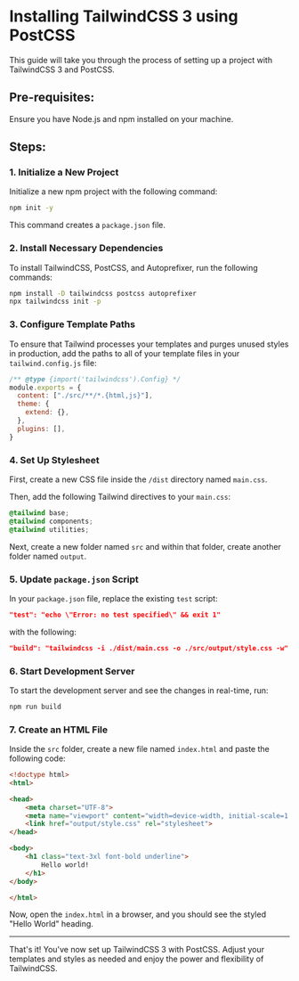 # Installing TailwindCSS 3 using PostCSS

This guide will take you through the process of setting up a project with TailwindCSS 3 and PostCSS.

## Pre-requisites:
Ensure you have Node.js and npm installed on your machine.

## Steps:

### 1. Initialize a New Project
Initialize a new npm project with the following command:
```bash
npm init -y
```
This command creates a `package.json` file.

### 2. Install Necessary Dependencies
To install TailwindCSS, PostCSS, and Autoprefixer, run the following commands:

```bash
npm install -D tailwindcss postcss autoprefixer
npx tailwindcss init -p
```

### 3. Configure Template Paths
To ensure that Tailwind processes your templates and purges unused styles in production, add the paths to all of your template files in your `tailwind.config.js` file:

```javascript
/** @type {import('tailwindcss').Config} */
module.exports = {
  content: ["./src/**/*.{html,js}"],
  theme: {
    extend: {},
  },
  plugins: [],
}
```

### 4. Set Up Stylesheet
First, create a new CSS file inside the `/dist` directory named `main.css`.

Then, add the following Tailwind directives to your `main.css`:

```css
@tailwind base;
@tailwind components;
@tailwind utilities;
```

Next, create a new folder named `src` and within that folder, create another folder named `output`.

### 5. Update `package.json` Script
In your `package.json` file, replace the existing `test` script:

```json
"test": "echo \"Error: no test specified\" && exit 1"
```

with the following:

```json
"build": "tailwindcss -i ./dist/main.css -o ./src/output/style.css -w"
```
 ### 6. Start Development Server

To start the development server and see the changes in real-time, run:

```bash
npm run build
```
### 7. Create an HTML File

Inside the `src` folder, create a new file named `index.html` and paste the following code:

```html
<!doctype html>
<html>

<head>
    <meta charset="UTF-8">
    <meta name="viewport" content="width=device-width, initial-scale=1.0">
    <link href="output/style.css" rel="stylesheet">
</head>

<body>
    <h1 class="text-3xl font-bold underline">
        Hello world!
    </h1>
</body>

</html>
```

Now, open the `index.html` in a browser, and you should see the styled "Hello World" heading.

---

That's it! You've now set up TailwindCSS 3 with PostCSS. Adjust your templates and styles as needed and enjoy the power and flexibility of TailwindCSS.
